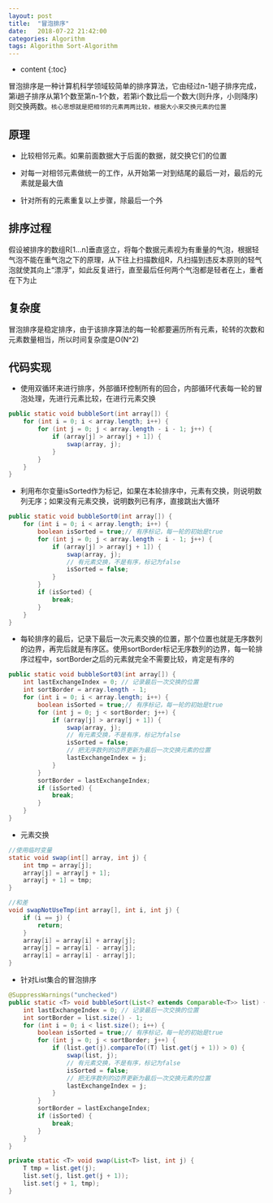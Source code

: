 ```yaml
---
layout: post
title:  "冒泡排序"
date:   2018-07-22 21:42:00
categories: Algorithm 
tags: Algorithm Sort-Algorithm
---
```


* content
{:toc}

冒泡排序是一种计算机科学领域较简单的排序算法，它由经过n-1趟子排序完成，第i趟子排序从第1个数至第n-1个数，若第i个数比后一个数大(则升序，小则降序)则交换两数。`核心思想就是把相邻的元素两两比较，根据大小来交换元素的位置`



## 原理

- 比较相邻元素。如果前面数据大于后面的数据，就交换它们的位置

- 对每一对相邻元素做统一的工作，从开始第一对到结尾的最后一对，最后的元素就是最大值

- 针对所有的元素重复以上步骤，除最后一个外

## 排序过程

假设被排序的数组R[1...n]垂直竖立，将每个数据元素视为有重量的气泡，根据轻气泡不能在重气泡之下的原理，从下往上扫描数组R，凡扫描到违反本原则的轻气泡就使其向上“漂浮”，如此反复进行，直至最后任何两个气泡都是轻者在上，重者在下为止

## 复杂度

冒泡排序是稳定排序，由于该排序算法的每一轮都要遍历所有元素，轮转的次数和元素数量相当，所以时间复杂度是O(N^2)

## 代码实现

- 使用双循环来进行排序，外部循环控制所有的回合，内部循环代表每一轮的冒泡处理，先进行元素比较，在进行元素交换

```java
public static void bubbleSort(int array[]) {
    for (int i = 0; i < array.length; i++) {
        for (int j = 0; j < array.length - i - 1; j++) {
            if (array[j] > array[j + 1]) {
                swap(array, j);
            }
        }
    }
}
```

- 利用布尔变量isSorted作为标记，如果在本轮排序中，元素有交换，则说明数列无序；如果没有元素交换，说明数列已有序，直接跳出大循环

```java
public static void bubbleSort0(int array[]) {
    for (int i = 0; i < array.length; i++) {
        boolean isSorted = true;// 有序标记，每一轮的初始是true
        for (int j = 0; j < array.length - i - 1; j++) {
            if (array[j] > array[j + 1]) {
                swap(array, j);
                // 有元素交换，不是有序，标记为false
                isSorted = false;
            }
        }
        if (isSorted) {
            break;
        }
    }
}
```

- 每轮排序的最后，记录下最后一次元素交换的位置，那个位置也就是无序数列的边界，再完后就是有序区。使用sortBorder标记无序数列的边界，每一轮排序过程中，sortBorder之后的元素就完全不需要比较，肯定是有序的

```java
public static void bubbleSort03(int array[]) {
    int lastExchangeIndex = 0; // 记录最后一次交换的位置
    int sortBorder = array.length - 1;
    for (int i = 0; i < array.length; i++) {
        boolean isSorted = true;// 有序标记，每一轮的初始是true
        for (int j = 0; j < sortBorder; j++) {
            if (array[j] > array[j + 1]) {
                swap(array, j);
                // 有元素交换，不是有序，标记为false
                isSorted = false;
                // 把无序数列的边界更新为最后一次交换元素的位置
                lastExchangeIndex = j;
            }
        }
        sortBorder = lastExchangeIndex;
        if (isSorted) {
            break;
        }
    }
}
```

- 元素交换

```java
//使用临时变量
static void swap(int[] array, int j) {
    int tmp = array[j];
    array[j] = array[j + 1];
    array[j + 1] = tmp;
}

//和差
void swapNotUseTmp(int array[], int i, int j) {
    if (i == j) {
        return;
    }
    array[i] = array[i] + array[j];
    array[j] = array[i] - array[j];
    array[i] = array[i] - array[j];
}
```

- 针对List集合的冒泡排序
   
```java
@SuppressWarnings("unchecked")
public static <T> void bubbleSort(List<? extends Comparable<T>> list) {
    int lastExchangeIndex = 0; // 记录最后一次交换的位置
    int sortBorder = list.size() - 1;
    for (int i = 0; i < list.size(); i++) {
        boolean isSorted = true;// 有序标记，每一轮的初始是true
        for (int j = 0; j < sortBorder; j++) {
            if (list.get(j).compareTo((T) list.get(j + 1)) > 0) {
                swap(list, j);
                // 有元素交换，不是有序，标记为false
                isSorted = false;
                // 把无序数列的边界更新为最后一次交换元素的位置
                lastExchangeIndex = j;
            }
        }
        sortBorder = lastExchangeIndex;
        if (isSorted) {
            break;
        }
    }
}

private static <T> void swap(List<T> list, int j) {
    T tmp = list.get(j);
    list.set(j, list.get(j + 1));
    list.set(j + 1, tmp);
}
```
